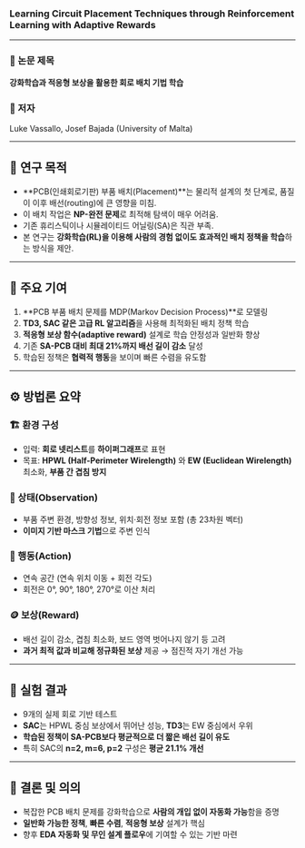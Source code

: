 ### Learning Circuit Placement Techniques through Reinforcement Learning with Adaptive Rewards

---

### 🔧 논문 제목  
**강화학습과 적응형 보상을 활용한 회로 배치 기법 학습**

### 🧠 저자  
Luke Vassallo, Josef Bajada (University of Malta)

---

## 📌 연구 목적
- **PCB(인쇄회로기판) 부품 배치(Placement)**는 물리적 설계의 첫 단계로, 품질이 이후 배선(routing)에 큰 영향을 미침.
- 이 배치 작업은 **NP-완전 문제**로 최적해 탐색이 매우 어려움.
- 기존 휴리스틱이나 시뮬레이티드 어닐링(SA)은 직관 부족.
- 본 연구는 **강화학습(RL)을 이용해 사람의 경험 없이도 효과적인 배치 정책을 학습**하는 방식을 제안.

---

## 🧩 주요 기여
1. **PCB 부품 배치 문제를 MDP(Markov Decision Process)**로 모델링
2. **TD3, SAC 같은 고급 RL 알고리즘**을 사용해 최적화된 배치 정책 학습
3. **적응형 보상 함수(adaptive reward)** 설계로 학습 안정성과 일반화 향상
4. 기존 **SA-PCB 대비 최대 21%까지 배선 길이 감소** 달성
5. 학습된 정책은 **협력적 행동**을 보이며 빠른 수렴을 유도함

---

## ⚙️ 방법론 요약

### 🏗️ 환경 구성
- 입력: **회로 넷리스트**를 **하이퍼그래프**로 표현
- 목표: **HPWL (Half-Perimeter Wirelength)** 와 **EW (Euclidean Wirelength)** 최소화, **부품 간 겹침 방지**

### 🎯 상태(Observation)
- 부품 주변 환경, 방향성 정보, 위치·회전 정보 포함 (총 23차원 벡터)
- **이미지 기반 마스크 기법**으로 주변 인식

### 🤖 행동(Action)
- 연속 공간 (연속 위치 이동 + 회전 각도)
- 회전은 0°, 90°, 180°, 270°로 이산 처리

### 🪙 보상(Reward)
- 배선 길이 감소, 겹침 최소화, 보드 영역 벗어나지 않기 등 고려
- **과거 최적 값과 비교해 정규화된 보상** 제공 → 점진적 자기 개선 가능

---

## 🧪 실험 결과
- 9개의 실제 회로 기반 테스트
- **SAC**는 HPWL 중심 보상에서 뛰어난 성능, **TD3**는 EW 중심에서 우위
- **학습된 정책이 SA-PCB보다 평균적으로 더 짧은 배선 길이 유도**
- 특히 SAC의 **n=2, m=6, p=2** 구성은 **평균 21.1% 개선**

---

## 🎯 결론 및 의의
- 복잡한 PCB 배치 문제를 강화학습으로 **사람의 개입 없이 자동화 가능**함을 증명
- **일반화 가능한 정책**, **빠른 수렴**, **적응형 보상** 설계가 핵심
- 향후 **EDA 자동화 및 무인 설계 플로우**에 기여할 수 있는 기반 마련
